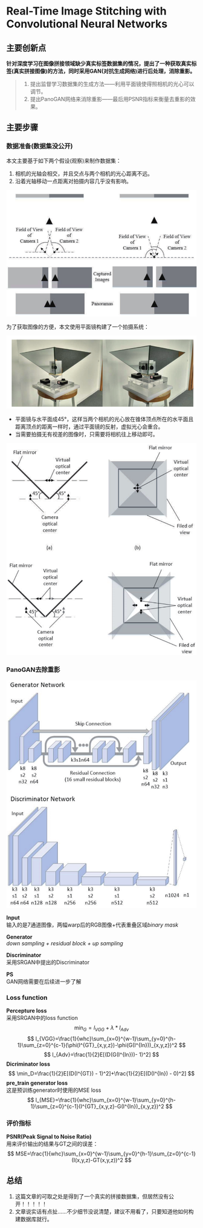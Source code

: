 # Real-Time Image Stitching with Convolutional Neural Networks
## 主要创新点
**针对深度学习在图像拼接领域缺少真实标签数据集的情况，提出了一种获取真实标签(真实拼接图像)的方法，同时采用GAN(对抗生成网络)进行后处理，消除重影。**
> 1. 提出监督学习数据集的生成方法——利用平面镜使得照相机的光心可以调节。
> 2. 提出PanoGAN网络来消除重影——最后用PSNR指标来衡量去重影的效果。

## 主要步骤
### 数据准备(数据集没公开)
本文主要基于如下两个假设(观察)来制作数据集：</br>
1. 相机的光轴会相交，并且交点与两个相机的光心距离不远。
2. 沿着光轴移动一点距离对拍摄内容几乎没有影响。

![](../.assets/Real_Time_Image_Stitching/cameraSystem0.png)

为了获取图像的方便，本文使用平面镜构建了一个拍摄系统：</br>

![](../.assets/Real_Time_Image_Stitching/cameraSystem2.png)

- 平面镜与水平面成45°，这样当两个相机的光心放在锥体顶点所在的水平面且距离顶点的距离一样时，通过平面镜的反射，虚拟光心会重合。
- 当需要拍摄无有视差的图像时，只需要将相机往上移动即可。

![](../.assets/Real_Time_Image_Stitching/cameraSystem3.png)

### PanoGAN去除重影
![](../.assets/Real_Time_Image_Stitching/netArchitecture.png)

**Input**</br>
输入的是7通道图像，两幅warp后的RGB图像+代表重叠区域*binary mask*

**Generator**</br>
*down sampling + residual block + up sampling*

**Discriminator**</br>
采用SRGAN中提出的Discriminator

**PS**</br>
GAN网络需要在后续进一步了解
### Loss function
**Percepture loss**</br>
采用SRGAN中的loss function
$$
\min_G=l_{VGG}+\lambda*l_{Adv}
$$
$$
        l_{VGG}=\frac{1}{whc}\sum_{x=0}^{w-1}\sum_{y=0}^{h-1}\sum_{z=0}^{c-1}(\phi(I^{GT}_{x,y,z})-\phi(G(I^{In}))_{x,y,z})^2
$$
$$
  l_{Adv}=\frac{1}{2}E[(D(G(I^{In}))- 1)^2]
$$
**Dicriminator loss**
$$
\min_D=\frac{1}{2}E[(D(I^{GT}) - 1)^2]+\frac{1}{2}E[(D(I^{In}) - 0)^2]
$$
**pre_train generator loss**</br>
这是预训练generator时使用的MSE loss
$$
l_{MSE}=\frac{1}{whc}\sum_{x=0}^{w-1}\sum_{y=0}^{h-1}\sum_{z=0}^{c-1}(I^{GT}_{x,y,z}-G(I^{In})_{x,y,z})^2
$$
### 评价指标
**PSNR(Peak Signal to Noise Ratio)**</br>
用来评价输出的结果与GT之间的误差：
$$
MSE=\frac{1}{whc}\sum_{x=0}^{w-1}\sum_{y=0}^{h-1}\sum_{z=0}^{c-1}(I(x,y,z)-GT(x,y,z))^2
$$
## 总结
1. 这篇文章的可取之处是得到了一个真实的拼接数据集，但居然没有公开！！！！！
2. 文章说实话有点扯……不少细节没说清楚，建议不用看了，只要知道他如何构建数据库就行。
